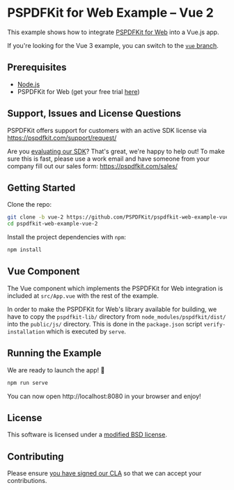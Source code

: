 # PSPDFKit for Web Example – Vue 2

This example shows how to integrate [PSPDFKit for Web](https://pspdfkit.com/web/) into a Vue.js app.

If you're looking for the Vue 3 example, you can switch to the [`vue` branch](https://github.com/PSPDFKit/pspdfkit-web-example-vue/tree/master).

## Prerequisites

- [Node.js](http://nodejs.org/)
- PSPDFKit for Web (get your free trial [here](https://pspdfkit.com/try/))

## Support, Issues and License Questions

PSPDFKit offers support for customers with an active SDK license via https://pspdfkit.com/support/request/

Are you [evaluating our SDK](https://pspdfkit.com/try/)? That's great, we're happy to help out! To make sure this is fast, please use a work email and have someone from your company fill out our sales form: https://pspdfkit.com/sales/

## Getting Started

Clone the repo:

```bash
git clone -b vue-2 https://github.com/PSPDFKit/pspdfkit-web-example-vue.git
cd pspdfkit-web-example-vue-2
```

Install the project dependencies with `npm`:

```bash
npm install
```

## Vue Component

The Vue component which implements the PSPDFKit for Web integration is included at `src/App.vue` with the rest of the example.

In order to make the PSPDFKit for Web's library available for building, we have to copy the `pspdfkit-lib/` directory from `node_modules/pspdfkit/dist/` into the `public/js/` directory. This is done in the `package.json` script `verify-installation` which is executed by `serve`.

## Running the Example

We are ready to launch the app! 🎉

```bash
npm run serve
```

You can now open http://localhost:8080 in your browser and enjoy!

## License

This software is licensed under a [modified BSD license](LICENSE).

## Contributing

Please ensure
[you have signed our CLA](https://pspdfkit.com/guides/web/current/miscellaneous/contributing/) so that we can
accept your contributions.
